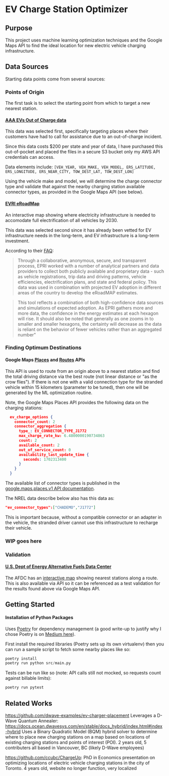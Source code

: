 # EV Charge Station Optimizer

## Purpose

This project uses machine learning optimization techniques and the Google Maps API to find the ideal location for new electric vehicle charging infrastructure.

## Data Sources
Starting data points come from several sources:

### Points of Origin

The first task is to select the starting point from which to target a new nearest station.

#### [AAA EVs Out of Charge data](https://autoinsights.aaa.biz/products/evs-out-of-charge)
This data was selected first, specifically targeting places where their customers have had to call for assistance due to an out-of-charge incident. 

Since this data costs $200 per state and year of data, I have purchased this out-of-pocket and placed the files in a secure S3 bucket only my AWS API credentials can access.

Data elements include: `[VEH_YEAR, VEH_MAKE, VEH_MODEL, ERS_LATITUDE, ERS_LONGITUDE, ERS_NEAR_CITY, TOW_DEST_LAT, TOW_DEST_LON]`

Using the vehicle make and model, we will determine the charge connector type and validate that against the nearby charging station available connector types, as provided in the Google Maps API (see below).

#### [EVRI eRoadMap](https://eroadmap.epri.com/)

An interactive map showing where electricity infrastructure is needed to accomodate full electrification of all vehicles by 2030.

This data was selected second since it has already been vetted for EV infrastructure needs in the long-term, and EV infrastructure is a long-term investment.

According to their [FAQ](https://eroadmap.epri.com/docs/eRoadMAP_FAQs_F_11172023.pdf):

> Through a collaborative, anonymous, secure, and transparent process, EPRI worked with a number of analytical partners and data providers to collect both publicly available
and proprietary data - such as vehicle registrations, trip data and driving patterns, vehicle efficiencies, electrification plans, and state and federal policy. This data was used in
combination with projected EV adoption in different areas of the country to develop the eRoadMAP estimates.

> This tool reflects a combination of both high-confidence data sources and simulations of expected adoption. As EPRI gathers more and more data, the confidence in the
energy estimates at each hexagon will rise. It should also be noted that generally as one zooms in to smaller and smaller hexagons, the certainty will decrease as the data is
reliant on the behavior of fewer vehicles rather than an aggregated number"

### Finding Optimum Destinations

#### Google Maps [Places](https://developers.google.com/maps/documentation/places/web-service/?apix=true) and [Routes](https://developers.google.com/maps/documentation/routes) APIs

This API is used to route from an origin above to a nearest station and find the total driving distance via the best route (not linear distance or "as the crow flies"). If there is not one with a valid connection type for the stranded vehicle within 15 kilometers (parameter to be tuned), then one will be generated by the ML optimization routine.

Note, the Google Maps Places API provides the following data on the charging stations:
```json
  ev_charge_options {
    connector_count: 2
    connector_aggregation {
      type_: EV_CONNECTOR_TYPE_J1772
      max_charge_rate_kw: 6.4800000190734863
      count: 2
      available_count: 2
      out_of_service_count: 0
      availability_last_update_time {
        seconds: 1702313400
      }
    }
  }
```
The available list of connector types is published in the [google.maps.places.v1 API documentation](https://developers.google.com/maps/documentation/places/web-service/reference/rpc/google.maps.places.v1#google.maps.places.v1.EVConnectorType).

The NREL data describe below also has this data as:
```json
"ev_connector_types":["CHADEMO","J1772"]
```

This is important because, without a compatible connector or an adapter in the vehicle, the stranded driver cannot use this infrastructure to recharge their vehicle.

### WIP goes here

### Validation

#### [U.S. Dept of Energy Alternative Fuels Data Center](https://developer.nrel.gov/docs/transportation/alt-fuel-stations-v1/nearest/)

The AFDC has an [interactive map](https://afdc.energy.gov/fuels/electricity_locations.html#/find/route?fuel=ELEC&start=wenatchee,%20wa&end=spokane,%20wa) showing nearest stations along a route. This is also available via API so it can be referenced as a test validation for the results found above via Google Maps API.

## Getting Started

#### Installation of Python Packages

Uses [Poetry](https://python-poetry.org/docs/basic-usage/) for dependency management (a good write-up to justify why I chose Poetry is on [Medium here](https://pub.towardsai.net/forget-pip-conda-requirements-txt-use-poetry-instead-and-thank-me-later-226a0bc38a56)).

First install the required libraries (Poetry sets up its own virtualenv) then you can run a sample script to fetch some nearby places like so:
```python
poetry install
poetry run python src/main.py
```
Tests can be run like so (note: API calls still not mocked, so requests count against billable limits):
```python
poetry run pytest
```

## Related Works

https://github.com/dwave-examples/ev-charger-placement
Leverages a D-Wave Quantum Annealer: 
https://docs.ocean.dwavesys.com/en/stable/docs_hybrid/index.html#index-hybrid
Uses a Binary Quadratic Model (BQM) hybrid solver to determine where to place new charging stations on a map based on locations of existing charging stations and points of interest (POI).
2 years old, 5 contributers all based in Vancouver, BC (likely D-Wave employees)

https://github.com/ccubc/ChargeUp:
PhD in Economics presentation on optimizing locations of electric vehicle charging stations in the city of Toronto.
4 years old, website no longer function, very localized